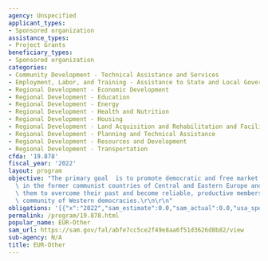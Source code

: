 ```yaml
---
agency: Unspecified
applicant_types:
- Sponsored organization
assistance_types:
- Project Grants
beneficiary_types:
- Sponsored organization
categories:
- Community Development - Technical Assistance and Services
- Employment, Labor, and Training - Assistance to State and Local Governments
- Regional Development - Economic Development
- Regional Development - Education
- Regional Development - Energy
- Regional Development - Health and Nutrition
- Regional Development - Housing
- Regional Development - Land Acquisition and Rehabilitation and Facilities Construction
- Regional Development - Planning and Technical Assistance
- Regional Development - Resources and Development
- Regional Development - Transportation
cfda: '19.878'
fiscal_year: '2022'
layout: program
objective: "The primary goal  is to promote democratic and free market transitions\
  \ in the former communist countries of Central and Eastern Europe and EUrasia, enabling\
  \ them to overcome their past and become reliable, productive members of the Euro-Atlantic\
  \ community of Western democracies.\r\n\r\n"
obligations: '[{"x":"2022","sam_estimate":0.0,"sam_actual":0.0,"usa_spending_actual":655165525.47},{"x":"2023","sam_estimate":0.0,"sam_actual":0.0,"usa_spending_actual":11966551.86},{"x":"2024","sam_estimate":0.0,"sam_actual":0.0,"usa_spending_actual":0.0}]'
permalink: /program/19.878.html
popular_name: EUR-Other
sam_url: https://sam.gov/fal/abfe7cc5ce2f49e8aa6f51d3626d8b82/view
sub-agency: N/A
title: EUR-Other
---
```


